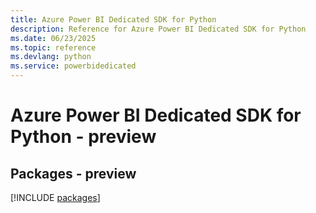 ```yaml
---
title: Azure Power BI Dedicated SDK for Python
description: Reference for Azure Power BI Dedicated SDK for Python
ms.date: 06/23/2025
ms.topic: reference
ms.devlang: python
ms.service: powerbidedicated
---
```

# Azure Power BI Dedicated SDK for Python - preview
## Packages - preview
[!INCLUDE [packages](power-bi-dedicated-index.md)]